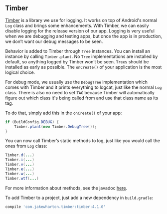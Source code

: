## Timber

[Timber](https://github.com/JakeWharton/timber) is a library we use for logging. It works on top of Android's normal `Log` class and brings some enhancements. With Timber, we can easily disable logging for the release version of our app. Logging is very useful when we are debugging and testing apps, but once the app is in production, we don’t want our debug messages to be seen.

Behavior is added to Timber through `Tree` instances. You can install an instance by calling `Timber.plant`. No `Tree` implementations are installed by default, so anything logged by Timber won’t be seen. `Tree`s should be installed as early as possible. The `onCreate()` of your application is the most logical choice.

For debug mode, we usually use the `DebugTree` implementation which comes with Timber and it prints everything to logcat, just like the normal `Log` class. There is also no need to set `TAG` because Timber will automatically figure out which class it's being called from and use that class name as its tag.

To do that, simply add this in the `onCreate()` of your app:

```java
if (BuildConfig.DEBUG) {
    Timber.plant(new Timber.DebugTree());
}
```

You can now call Timber’s static methods to log, just like you would call the ones from `Log` class:

```java
Timber.d(...)
Timber.i(...)
Timber.v(...)
Timber.e(...)
Timber.w(...)
Timber.wtf(...)
```

For more information about methods, see the javadoc [here](https://jakewharton.github.io/timber/docs/5.x/index.html).

To add Timber to a project, just add a new dependency in `build.gradle`:

```gradle
compile 'com.jakewharton.timber:timber:4.1.0'
```
